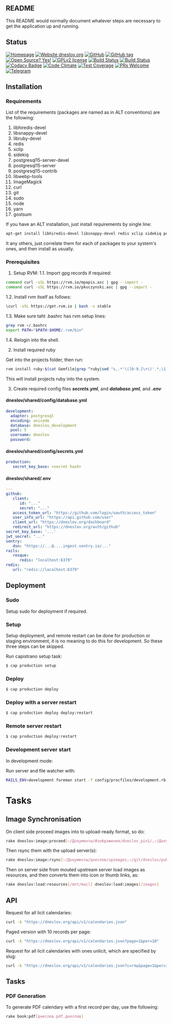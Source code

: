 ## README

This README would normally document whatever steps are necessary to get the
application up and running.

## Status

[![Homepage](http://img.shields.io/badge/home-dneslov.org-blue.svg)](http://dneslov.org)
[![Website dneslov.org](https://img.shields.io/website-up-down-green-red/https/dneslov.org.svg)](https://dneslov.org/)
[![GitHub](http://img.shields.io/badge/github-znamenica/dneslov-blue.svg)](http://github.com/znamenica/dneslov)
[![GitHub tag](https://img.shields.io/github/tag/znamenica/dneslov.svg)](https://GitHub.com/znamenica/dneslov/tags/)
[![Open Source? Yes!](https://badgen.net/badge/Open%20Source%20%3F/Yes%21/blue?icon=github)](https://github.com/znamenica/dneslov)
[![GPLv2 license](https://img.shields.io/badge/License-GPLv2-blue.svg)](https://www.gnu.org/licenses/old-licenses/gpl-2.0.txt)
[![Build Status](https://img.shields.io/endpoint.svg?url=https%3A%2F%2Factions-badge.atrox.dev%2Fznamenica%2Fdneslov%2Fbadge&style=flat&logo=none)](https://actions-badge.atrox.dev/znamenica/dneslov/goto)
[![Build Status](https://circleci.com/gh/znamenica/dneslov/tree/master.svg?style=svg)](https://circleci.com/gh/znamenica/dneslov/tree/master)
[![Codacy Badge](https://app.codacy.com/project/badge/Grade/7b7578bc49804fa3b56fd1fef5dfbe90)](https://www.codacy.com/gh/znamenica/dneslov/dashboard?utm_source=github.com&amp;utm_medium=referral&amp;utm_content=znamenica/dneslov&amp;utm_campaign=Badge_Grade)
[![Code Climate](https://codeclimate.com/github/znamenica/dneslov/badges/gpa.svg)](https://codeclimate.com/github/znamenica/dneslov)
[![Test Coverage](https://codeclimate.com/github/znamenica/dneslov/badges/coverage.svg)](https://codeclimate.com/github/znamenica/dneslov)
[![PRs Welcome](https://img.shields.io/badge/PRs-welcome-brightgreen.svg?style=flat-square)](https://github.com/znamenica/dneslov/pulls)
[![Telegram](https://badgen.net/badge/icon/telegram?icon=telegram&labe)](https://t.me/dneslov)

## Installation
### Requirements

List of the requirements (packages are named as in ALT conventions) are the following:

1. libhiredis-devel
2. libsnappy-devel
3. libruby-devel
4. redis
5. xclip
6. sidekiq
7. postgresql15-server-devel
8. postgresql15-server
9. postgresql15-contrib
10. libwebp-tools
11. ImageMagick
12. curl
13. git
14. sudo
15. node
16. yarn
17. gostsum

If you have an ALT installation, just install requirements by single line:

```bash
apt-get install libhiredis-devel libsnappy-devel redis xclip sidekiq postgresql15-server-devel postgresql15-server postgresql15-contrib libwebp-tools ImageMagick curl git sudo node yarn
```
It any others, just correlate them for each of packages to your system's ones, and then install as usually.

### Prerequisites

1. Setup RVM:
1.1. Import gpg records if required:

```bash
command curl -sSL https://rvm.io/mpapis.asc | gpg --import -
command curl -sSL https://rvm.io/pkuczynski.asc | gpg --import -
```

1.2. Install rvm itself as follows:

```bash
\curl -sSL https://get.rvm.io | bash -s stable
```

1.3. Make sure taht .bashrc has rvm setup lines:

```bash
grep rvm ~/.bashrc
export PATH="$PATH:$HOME/.rvm/bin"
```

1.4. Relogin into the shell.

2. Install required ruby

Get into the projects folder, then run:

```bash
rvm install ruby-$(cat Gemfile|grep ^ruby|sed "s,.*'\([0-9.]\+\)'.*,\1,")
```

This will install projects ruby into the system.

3. Create required config files ***secrets.yml***, and ***database.yml***, and ***.env***

#### dneslov/shared/config/database.yml

```yaml
development:
  adapter: postgresql
  encoding: unicode
  database: dneslov_development
  pool: 5
  username: dneslov
  password: 
```

#### dneslov/shared/config/secrets.yml
```yaml
production:
   secret_key_base: <secret hash>
```

#### dneslov/shared/.env

```yaml
---
github:
   client:
      id: "..."
      secret: "..."
   access_token_url: "https://github.com/login/oauth/access_token"
   user_info_url: "https://api.github.com/user"
   client_url: "https://dneslov.org/dashboard"
   redirect_url: "https://dneslov.org/auth/github"
secret_key_base: '...'
jwt_secret: "..."
sentry:
   dsn: "https://...@....ingest.sentry.io/..."
rails:
   resque:
      redis: "localhost:6379"
redis:
   url: "redis://localhost:6379"
```

## Deployment

### Sudo

Setup sudo for deployment if required.

### Setup

Setup deployment, and remote restart can be done for production or staging environment, it is no meaning to do this for development. So these three steps can be skipped.

Run capistrano setup task:
```bash
$ cap production setup
```

### Deploy

```bash
$ cap production deploy
```

### Deploy with a server restart

```bash
$ cap production deploy deploy:restart
```

### Remote server restart

```bash
$ cap production deploy:restart
```

### Development server start

In development mode:

Run server and file watcher with:

```bash
RAILS_ENV=development foreman start -f config/procfiles/development.rb -d .
```

# Tasks
## Image Synchronisation

On client side proceed images into to upload-ready format, so do:
```bash
rake dneslov:image:proceed[~/Документы/Изображения/dneslov_pin1/,~/Документы/днеслов/upimages]
```

Then rsync them with the upload server(s):
```bash
rake dneslov:image:rsync[~/Документы/днеслов/upimages,~/git/dneslov/public/images:~/git/dneslov/public/images1]
```

Then on server side from mouted upstream server load images as resources, and then converts them into icon or thumb links, as:
```bash
rake dneslov:load:resources[/mnt/mail] dneslov:load:images[/images]
```

## API

Request for all licit calendaries:
```bash
curl -k "https://dneslov.org/api/v1/calendaries.json"
```

Paged version with 10 records per page:

```bash
curl -k "https://dneslov.org/api/v1/calendaries.json?page=1&per=10"
```

Request for all licit calendaries with ones unlicit, which are specified by slug:
```bash
curl -k "https://dneslov.org/api/v1/calendaries.json?c=гпц&page=1&per=10"
```

## Tasks

### PDF Generation

To generate PDF calendary with a first record per day, use the following:

```bash
rake book:pdf[днеслов.pdf,днеслов]
```

